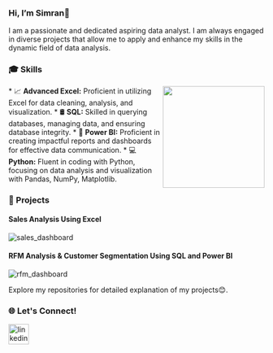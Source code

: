 ### Hi, I’m Simran👋
I am a passionate and dedicated aspiring data analyst. I am always engaged in diverse projects that allow me to apply and enhance my skills in the dynamic field of data analysis.

### 🎓 Skills
<img src="https://github.com/Anmol-Baranwal/Cool-GIFs-For-GitHub/assets/74038190/0b335028-1d3d-4ee5-b5b3-a373d499be7e" width="200" height="200" align="right"/>
* 📈 <b>Advanced Excel:</b> Proficient in utilizing Excel for data cleaning, analysis, and visualization. 
*	🛢 <b>SQL:</b> Skilled in querying databases, managing data, and ensuring database integrity.
*	📶 <b>Power BI:</b> Proficient in creating impactful reports and dashboards for effective data communication.
*	💻 <b>Python:</b> Fluent in coding with Python, focusing on data analysis and visualization with Pandas, NumPy, Matplotlib.

### 🚀 Projects
<h4>Sales Analysis Using Excel</h4>

![sales_dashboard](https://github.com/kaur-simranjit/kaur-simranjit/assets/109523596/ef325a44-9201-40fb-9670-be3cf2bf6a4f)

<h4>RFM Analysis & Customer Segmentation Using SQL and Power BI</h4>

![rfm_dashboard](https://github.com/kaur-simranjit/kaur-simranjit/assets/109523596/67019566-2595-4ca6-a449-893d77678870)

Explore my repositories for detailed explanation of my projects😊.

### 🌐 Let's Connect!

[<img src='https://cdn.jsdelivr.net/npm/simple-icons@3.0.1/icons/linkedin.svg' alt='linkedin' height='40'>](https://www.linkedin.com/in/simranj-kaur/)  



